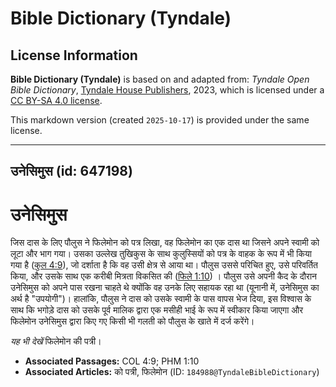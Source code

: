 # Bible Dictionary (Tyndale)

## License Information

**Bible Dictionary (Tyndale)** is based on and adapted from: _Tyndale Open Bible Dictionary_, [Tyndale House Publishers](https://tyndaleopenresources.com/), 2023, which is licensed under a [CC BY-SA 4.0 license](https://creativecommons.org/licenses/by-sa/4.0/legalcode.en).

This markdown version (created `2025-10-17`) is provided under the same license.



--------------------------------

## उनेसिमुस (id: 647198)

उनेसिमुस
========

जिस दास के लिए पौलुस ने फिलेमोन को पत्र लिखा, वह फिलेमोन का एक दास था जिसने अपने स्वामी को लूटा और भाग गया। उसका उल्लेख तुखिकुस के साथ कुलुस्सियों को पत्र के वाहक के रूप में भी किया गया है ([कुल 4:9](https://ref.ly/Col4:9)), जो दर्शाता है कि वह उसी क्षेत्र से आया था। पौलुस उससे परिचित हुए, उसे परिवर्तित किया, और उसके साथ एक करीबी मित्रता विकसित की ([फिले 1:10](https://ref.ly/Phlm1:10)) । पौलुस उसे अपनी कैद के दौरान उनेसिमुस को अपने पास रखना चाहते थे क्योंकि वह उनके लिए सहायक रहा था (यूनानी में, उनेसिमुस का अर्थ है "उपयोगी")। हालांकि, पौलुस ने दास को उसके स्वामी के पास वापस भेज दिया, इस विश्वास के साथ कि भगोड़े दास को उसके पूर्व मालिक द्वारा एक मसीही भाई के रूप में स्वीकार किया जाएगा और फिलेमोन उनेसिमुस द्वारा किए गए किसी भी गलती को पौलुस के खाते में दर्ज करेंगे।

*यह भी देखें* फिलेमोन की पत्री।

* **Associated Passages:** COL 4:9; PHM 1:10
* **Associated Articles:** को पत्री, फिलेमोन (ID: `184988@TyndaleBibleDictionary`)

